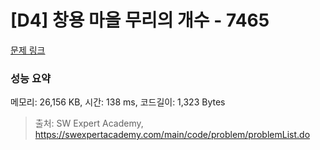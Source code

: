 # [D4] 창용 마을 무리의 개수 - 7465 

[문제 링크](https://swexpertacademy.com/main/code/problem/problemDetail.do?contestProbId=AWngfZVa9XwDFAQU) 

### 성능 요약

메모리: 26,156 KB, 시간: 138 ms, 코드길이: 1,323 Bytes



> 출처: SW Expert Academy, https://swexpertacademy.com/main/code/problem/problemList.do